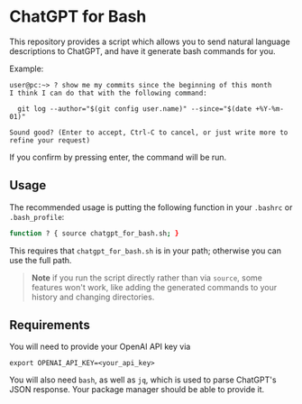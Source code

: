 ChatGPT for Bash
================

This repository provides a script which allows you to send natural language
descriptions to ChatGPT, and have it generate bash commands for you.

Example:

```
user@pc:~> ? show me my commits since the beginning of this month
I think I can do that with the following command:

  git log --author="$(git config user.name)" --since="$(date +%Y-%m-01)"

Sound good? (Enter to accept, Ctrl-C to cancel, or just write more to refine your request)
```

If you confirm by pressing enter, the command will be run.

Usage
-----

The recommended usage is putting the following function in your `.bashrc` or `.bash_profile`:

```bash
function ? { source chatgpt_for_bash.sh; }
```

This requires that `chatgpt_for_bash.sh` is in your path; otherwise you can use the full path.

> **Note**
> if you run the script directly rather than via `source`, some features won't
> work, like adding the generated commands to your history and changing
> directories.

Requirements
------------

You will need to provide your OpenAI API key via
```
export OPENAI_API_KEY=<your_api_key>
```
You will also need `bash`, as well as `jq`, which is used to parse ChatGPT's
JSON response. Your package manager should be able to provide it.

